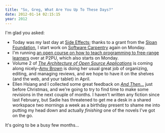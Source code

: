 ```yaml
---
title: "So, Greg, What Are You Up To These Days?"
date: 2012-01-14 02:15:15
year: 2012
---
```

I'm glad you asked:
<ul>
	<li>Today was my last day at <a href="http://www.sidefx.com">Side Effects</a>; thanks to a grant from the <a href="https://software-carpentry.org/2012/01/sloan-foundation-grant-to-software-carpentry-and-mozilla/">Sloan Foundation</a>, I start work on <a href="https://software-carpentry.org">Software Carpentry</a> again on Monday.</li>
	<li>I'm running <a href="http://p2pu.org/en/groups/how-to-teach-webcraft-and-programming-to-free-range-students/">an open course on how to teach programming to free-range learners</a> over at P2PU, which also starts on Monday.</li>
	<li>Volume 2 of <a href="http://aosabook.org"><em>The Architecture of Open Source Applications</em></a> is coming along nicely–<a href="http://www.amyrbrown.ca/">Amy Brown</a> is doing her usual great job of organizing, editing, and managing reviews, and we hope to have it on the shelves (and the web, and your tablet) in April.</li>
	<li>Ellen Hsiang and I collected some great feedback on <a href="http://sensibleadventures.com/and-then/"><em>And Then...</em></a> just before Christmas, and we're going to try to find time to make some revisions in the next couple of months. I haven't written any fiction since last February, but Sadie has threatened to get me a desk in a shared workspace two mornings a week as a birthday present to shame me into putting my head down and actually <em>finishing</em> one of the novels I've got on the go.</li>
</ul>
It's going to be a busy few months...
